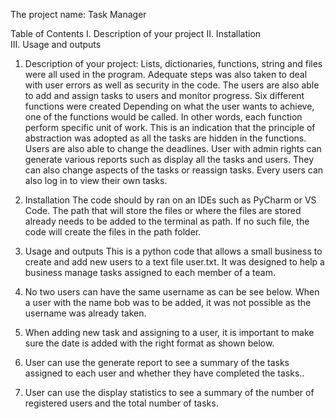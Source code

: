 The project name: Task Manager

Table of Contents
I.	Description of your project
II.	Installation	
III.	Usage and outputs	


1.	Description of your project:
 Lists, dictionaries, functions, string and files were all used in the program.
 Adequate steps was also taken to deal with user errors as well as security in the code.
 The users are also able to add and assign tasks to users and monitor progress. Six different functions were created
 Depending on what the user wants to achieve, one of the functions would be called.
 In other words, each function perform specific unit of work.
 This is an indication that the principle of abstraction was adopted as all the tasks are hidden in the functions. 
 Users are also able to change the deadlines. User with admin rights can generate various reports such as display all the tasks and users.
 They can also change aspects of the tasks or reassign tasks. Every users can also log in to view their own tasks. 
 
3.	Installation 
 The code should by ran on an IDEs such as PyCharm or VS Code.
 The path that will store the files or where the files are stored already needs to be added to the terminal as path.
 If no such file, the code will create the files in the path folder. 

5.	Usage and outputs
This is a python code that allows a small business to create and add new users to a text file user.txt. It was designed to help a business manage tasks assigned to each member of a team.
   1. No two users can have the same username as can be see below. When a user with the name bob was to be added, it was not possible as the username was already taken. 
   2. When adding new task and assigning to a user, it is important to make sure the date is added with the right format as shown below. 
   3. User can use the generate report to see a summary of the tasks assigned to each user and whether they have completed the tasks.. 
   4. User can use the display statistics to see a summary of the number of registered users and the total number of tasks. 

